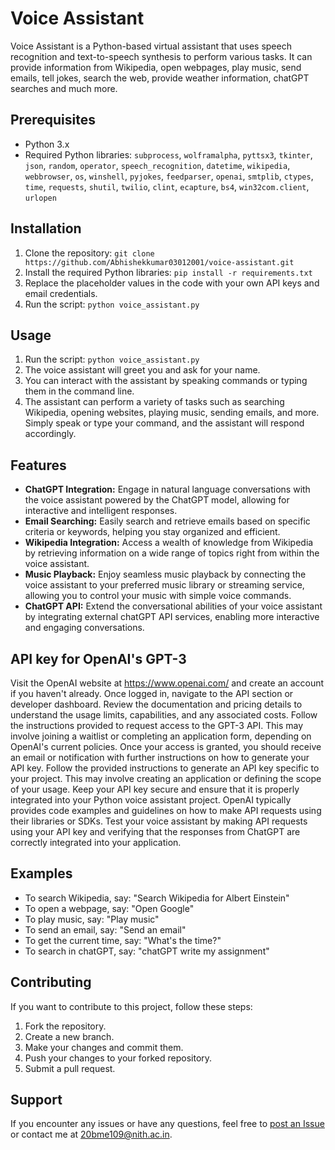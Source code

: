 # Voice Assistant

Voice Assistant is a Python-based virtual assistant that uses speech recognition and text-to-speech synthesis to perform various tasks. It can provide information from Wikipedia, open webpages, play music, send emails, tell jokes, search the web, provide weather information, chatGPT searches and much more.

## Prerequisites

- Python 3.x
- Required Python libraries: `subprocess`, `wolframalpha`, `pyttsx3`, `tkinter`, `json`, `random`, `operator`, `speech_recognition`, `datetime`, `wikipedia`, `webbrowser`, `os`, `winshell`, `pyjokes`, `feedparser`, `openai`, `smtplib`, `ctypes`, `time`, `requests`, `shutil`, `twilio`, `clint`, `ecapture`, `bs4`, `win32com.client`, `urlopen`

## Installation

1. Clone the repository: `git clone https://github.com/Abhishekkumar03012001/voice-assistant.git`
2. Install the required Python libraries: `pip install -r requirements.txt`
3. Replace the placeholder values in the code with your own API keys and email credentials.
4. Run the script: `python voice_assistant.py`

## Usage

1. Run the script: `python voice_assistant.py`
2. The voice assistant will greet you and ask for your name.
3. You can interact with the assistant by speaking commands or typing them in the command line.
4. The assistant can perform a variety of tasks such as searching Wikipedia, opening websites, playing music, sending emails, and more. Simply speak or type your command, and the assistant will respond accordingly.

## Features

- **ChatGPT Integration:** Engage in natural language conversations with the voice assistant powered by the ChatGPT model, allowing for interactive and intelligent responses.
- **Email Searching:** Easily search and retrieve emails based on specific criteria or keywords, helping you stay organized and efficient.
- **Wikipedia Integration:** Access a wealth of knowledge from Wikipedia by retrieving information on a wide range of topics right from within the voice assistant.
- **Music Playback:** Enjoy seamless music playback by connecting the voice assistant to your preferred music library or streaming service, allowing you to control your music with simple voice commands.
- **ChatGPT API:** Extend the conversational abilities of your voice assistant by integrating external chatGPT API services, enabling more interactive and engaging conversations.
  
## API key for OpenAI's GPT-3
 Visit the OpenAI website at https://www.openai.com/ and create an account if you haven't already.
 Once logged in, navigate to the API section or developer dashboard.
 Review the documentation and pricing details to understand the usage limits, capabilities, and any associated costs.
 Follow the instructions provided to request access to the GPT-3 API. This may involve joining a waitlist or completing an application form, depending on OpenAI's 
 current policies.
 Once your access is granted, you should receive an email or notification with further instructions on how to generate your API key.
 Follow the provided instructions to generate an API key specific to your project. This may involve creating an application or defining the scope of your usage.
 Keep your API key secure and ensure that it is properly integrated into your Python voice assistant project. OpenAI typically provides code examples and 
 guidelines on how to make API requests using their libraries or SDKs.
 Test your voice assistant by making API requests using your API key and verifying that the responses from ChatGPT are correctly integrated into your application.

## Examples

- To search Wikipedia, say: "Search Wikipedia for Albert Einstein"
- To open a webpage, say: "Open Google"
- To play music, say: "Play music"
- To send an email, say: "Send an email"
- To get the current time, say: "What's the time?"
- To search in chatGPT, say: "chatGPT write my assignment"

## Contributing
If you want to contribute to this project, follow these steps:
1. Fork the repository.
2. Create a new branch.
3. Make your changes and commit them.
4. Push your changes to your forked repository.
5. Submit a pull request.

## Support
If you encounter any issues or have any questions, feel free to [post an Issue](https://github.com/Abhishekkumar03012001/voice-assistant/blob/main/Issue) or contact me at [20bme109@nith.ac.in](mailto:20bme109@nith.ac.in).
